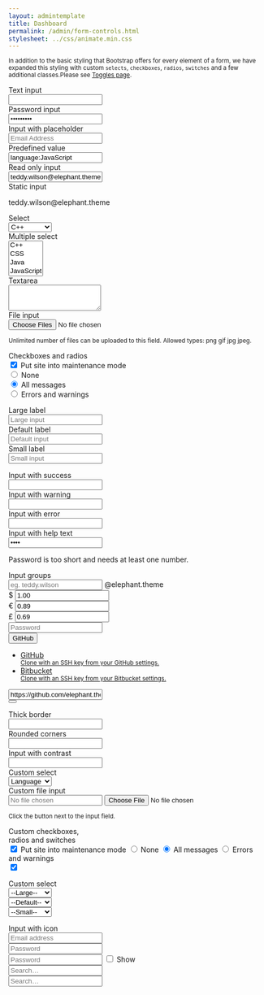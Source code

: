 ```yaml
---
layout: admintemplate
title: Dashboard
permalink: /admin/form-controls.html
stylesheet: ../css/animate.min.css
---
```

<div class="layout-content-body">
          <div class="row">
            <div class="col-md-12">
              <p><small>In addition to the basic styling that Bootstrap offers for every element of a form, we have expanded this styling with custom <code>selects</code>, <code>checkboxes</code>, <code>radios</code>, <code>switches</code> and a few additional classes.<span class="nowrap">Please see <a href="toggles.html">Toggles page</a></span>.</small></p>
            </div>
          </div>
          <div class="row">
            <div class="col-md-8">
              <div class="demo-form-wrapper">
                <form class="form form-horizontal">
                  <div class="form-group">
                    <label class="col-sm-3 control-label" for="form-control-1">Text input</label>
                    <div class="col-sm-9">
                      <input id="form-control-1" class="form-control" type="text">
                    </div>
                  </div>
                  <div class="form-group">
                    <label class="col-sm-3 control-label" for="form-control-2">Password input</label>
                    <div class="col-sm-9">
                      <input id="form-control-2" class="form-control" type="password" value="test.1234">
                    </div>
                  </div>
                  <div class="form-group">
                    <label class="col-sm-3 control-label" for="form-control-3">Input with placeholder</label>
                    <div class="col-sm-9">
                      <input id="form-control-3" class="form-control" type="email" placeholder="Email Address">
                    </div>
                  </div>
                  <div class="form-group">
                    <label class="col-sm-3 control-label" for="form-control-4">Predefined value</label>
                    <div class="col-sm-9">
                      <input id="form-control-4" class="form-control" type="url" value="language:JavaScript">
                    </div>
                  </div>
                  <div class="form-group">
                    <label class="col-sm-3 control-label" for="form-control-5">Read only input</label>
                    <div class="col-sm-9">
                      <input id="form-control-5" class="form-control" type="email" value="teddy.wilson@elephant.theme" readonly="readonly">
                    </div>
                  </div>
                  <div class="form-group">
                    <label class="col-sm-3 control-label">Static input</label>
                    <div class="col-sm-9">
                      <p class="form-control-static">teddy.wilson@elephant.theme</p>
                    </div>
                  </div>
                  <div class="form-group">
                    <label class="col-sm-3 control-label" for="form-control-6">Select</label>
                    <div class="col-sm-9">
                      <select id="form-control-6" class="form-control">
                        <option value="c-plus-plus">C++</option>
                        <option value="css">CSS</option>
                        <option value="java">Java</option>
                        <option value="javascript">JavaScript</option>
                        <option value="php">PHP</option>
                        <option value="python">Python</option>
                        <option value="ruby">Ruby</option>
                      </select>
                    </div>
                  </div>
                  <div class="form-group">
                    <label class="col-sm-3 control-label" for="form-control-7">Multiple select</label>
                    <div class="col-sm-9">
                      <select id="form-control-7" class="form-control" multiple="multiple">
                        <option value="c-plus-plus">C++</option>
                        <option value="css">CSS</option>
                        <option value="java">Java</option>
                        <option value="javascript">JavaScript</option>
                        <option value="php">PHP</option>
                        <option value="python">Python</option>
                        <option value="ruby">Ruby</option>
                      </select>
                    </div>
                  </div>
                  <div class="form-group">
                    <label class="col-sm-3 control-label" for="form-control-8">Textarea</label>
                    <div class="col-sm-9">
                      <textarea id="form-control-8" class="form-control" rows="3"></textarea>
                    </div>
                  </div>
                  <div class="form-group">
                    <label class="col-sm-3 control-label" for="form-control-9">File input</label>
                    <div class="col-sm-9">
                      <input id="form-control-9" type="file" accept="image/*" multiple="multiple">
                      <p class="help-block">
                        <small>Unlimited number of files can be uploaded to this field. Allowed types: png gif jpg jpeg.</small>
                      </p>
                    </div>
                  </div>
                  <div class="form-group">
                    <label class="col-sm-3 control-label">Checkboxes and radios</label>
                    <div class="col-sm-9">
                      <div class="checkbox">
                        <label>
                          <input type="checkbox" name="mode" checked="checked"> Put site into maintenance mode
                        </label>
                      </div>
                      <div class="radio">
                        <label>
                          <input type="radio" name="message" value="none"> None
                        </label>
                      </div>
                      <div class="radio">
                        <label>
                          <input type="radio" name="message" value="all" checked="checked"> All messages
                        </label>
                      </div>
                      <div class="radio">
                        <label>
                          <input type="radio" name="message" value="some"> Errors and warnings
                        </label>
                      </div>
                    </div>
                  </div>
                </form>
              </div>
              <div class="demo-form-wrapper">
                <form class="form form-horizontal">
                  <div class="form-group form-group-lg">
                    <label class="col-sm-3 control-label" for="form-control-10">Large label</label>
                    <div class="col-sm-9">
                      <input id="form-control-10" class="form-control" type="text" placeholder="Large input">
                    </div>
                  </div>
                  <div class="form-group form-group-md">
                    <label class="col-sm-3 control-label" for="form-control-11">Default label</label>
                    <div class="col-sm-9">
                      <input id="form-control-11" class="form-control" type="text" placeholder="Default input">
                    </div>
                  </div>
                  <div class="form-group form-group-sm">
                    <label class="col-sm-3 control-label" for="form-control-12">Small label</label>
                    <div class="col-sm-9">
                      <input id="form-control-12" class="form-control" type="text" placeholder="Small input">
                    </div>
                  </div>
                </form>
              </div>
              <div class="demo-form-wrapper">
                <form class="form form-horizontal">
                  <div class="form-group">
                    <label class="col-sm-3 control-label" for="form-control-13">Input with success</label>
                    <div class="col-sm-9 has-success has-feedback">
                      <input id="form-control-13" class="form-control" type="text">
                      <span class="form-control-feedback" aria-hidden="true">
                        <span class="icon icon-check"></span>
                      </span>
                    </div>
                  </div>
                  <div class="form-group">
                    <label class="col-sm-3 control-label" for="form-control-14">Input with warning</label>
                    <div class="col-sm-9 has-warning has-feedback">
                      <input id="form-control-14" class="form-control" type="text">
                      <span class="form-control-feedback" aria-hidden="true">
                        <span class="icon icon-exclamation-triangle"></span>
                      </span>
                    </div>
                  </div>
                  <div class="form-group">
                    <label class="col-sm-3 control-label" for="form-control-15">Input with error</label>
                    <div class="col-sm-9 has-error has-feedback">
                      <input id="form-control-15" class="form-control" type="text">
                      <span class="form-control-feedback" aria-hidden="true">
                        <span class="icon icon-times"></span>
                      </span>
                    </div>
                  </div>
                  <div class="form-group">
                    <label class="col-sm-3 control-label" for="form-control-16">Input with help text</label>
                    <div class="col-sm-9 has-error has-feedback">
                      <input id="form-control-16" class="form-control" type="password" value="test">
                      <span class="form-control-feedback" aria-hidden="true">
                        <span class="icon icon-times"></span>
                      </span>
                      <p class="help-block">Password is too short and needs at least one number.</p>
                    </div>
                  </div>
                </form>
              </div>
              <div class="demo-form-wrapper">
                <form class="form form-horizontal">
                  <div class="form-group">
                    <label class="col-sm-3 control-label" for="form-control-17">Input groups</label>
                    <div class="col-sm-9">
                      <div class="input-group">
                        <input id="form-control-17" class="form-control" type="text" placeholder="eg. teddy.wilson">
                        <span class="input-group-addon">@elephant.theme</span>
                      </div>
                    </div>
                  </div>
                  <div class="form-group">
                    <div class="col-xs-4 col-sm-3 col-sm-offset-3">
                      <div class="input-group">
                        <span class="input-group-addon">$</span>
                        <input class="form-control" type="text" value="1.00" aria-label="US Dollar">
                      </div>
                    </div>
                    <div class="col-xs-4 col-sm-3">
                      <div class="input-group">
                        <span class="input-group-addon">€</span>
                        <input class="form-control" type="text" value="0.89" aria-label="Euro">
                      </div>
                    </div>
                    <div class="col-xs-4 col-sm-3">
                      <div class="input-group">
                        <span class="input-group-addon">£</span>
                        <input class="form-control" type="text" value="0.69" aria-label="British Pound">
                      </div>
                    </div>
                  </div>
                  <div class="form-group">
                    <div class="col-sm-9 col-sm-offset-3">
                      <div class="input-group">
                        <span class="input-group-addon">
                          <span class="icon icon-lock"></span>
                        </span>
                        <input class="form-control" type="password" placeholder="Password">
                      </div>
                    </div>
                  </div>
                  <div class="form-group">
                    <div class="col-sm-9 col-sm-offset-3">
                      <div class="input-group">
                        <div class="input-group-btn dropdown">
                          <button class="btn btn-primary dropdown-toggle" data-toggle="dropdown" type="button">
                            GitHub
                            <span class="caret"></span>
                          </button>
                          <ul class="dropdown-menu">
                            <li>
                              <a href="#">
                                <div class="media">
                                  <div class="media-left">
                                    <span class="icon icon-github icon-2x icon-fw"></span>
                                  </div>
                                  <div class="media-body">
                                    GitHub
                                    <br>
                                    <small>Clone with an SSH key from your GitHub settings.</small>
                                  </div>
                                </div>
                              </a>
                            </li>
                            <li>
                              <a href="#">
                                <div class="media">
                                  <div class="media-left">
                                    <span class="icon icon-bitbucket icon-2x icon-fw"></span>
                                  </div>
                                  <div class="media-body">
                                    Bitbucket
                                    <br>
                                    <small>Clone with an SSH key from your Bitbucket settings.</small>
                                  </div>
                                </div>
                              </a>
                            </li>
                          </ul>
                        </div>
                        <input class="form-control" type="text" value="https://github.com/elephant.theme">
                        <div class="input-group-btn">
                          <button class="btn btn-primary" title="Copy to clipboard" data-container="body" data-placement="top" data-toggle="tooltip" type="button">
                            <span class="icon icon-copy icon-fw"></span>
                          </button>
                        </div>
                      </div>
                    </div>
                  </div>
                </form>
              </div>
              <div class="demo-form-wrapper">
                <form class="form form-horizontal">
                  <div class="form-group">
                    <label class="col-sm-3 control-label" for="form-control-18">Thick border</label>
                    <div class="col-sm-9">
                      <input id="form-control-18" class="form-control input-thick" type="text">
                    </div>
                  </div>
                  <div class="form-group">
                    <label class="col-sm-3 control-label" for="form-control-19">Rounded corners</label>
                    <div class="col-sm-9">
                      <input id="form-control-19" class="form-control input-pill" type="text">
                    </div>
                  </div>
                  <div class="form-group">
                    <label class="col-sm-3 control-label" for="form-control-20">Input with contrast</label>
                    <div class="col-sm-9">
                      <input id="form-control-20" class="form-control input-contrast" type="text">
                    </div>
                  </div>
                  <div class="form-group">
                    <label class="col-sm-3 control-label" for="form-control-21">Custom select</label>
                    <div class="col-sm-9">
                      <select id="form-control-21" class="custom-select">
                        <option value="" selected="selected">Language</option>
                        <option value="c-plus-plus">C++</option>
                        <option value="css">CSS</option>
                        <option value="java">Java</option>
                        <option value="javascript">JavaScript</option>
                        <option value="php">PHP</option>
                        <option value="python">Python</option>
                        <option value="ruby">Ruby</option>
                      </select>
                    </div>
                  </div>
                  <div class="form-group">
                    <label class="col-sm-3 control-label" for="form-control-22">Custom file input</label>
                    <div class="col-sm-9">
                      <div class="input-group">
                        <input class="form-control" type="text" placeholder="No file chosen">
                        <span class="input-group-btn">
                          <label class="btn btn-primary file-upload-btn">
                            <input id="form-control-22" class="file-upload-input" type="file" name="file">
                            <span class="icon icon-paperclip icon-lg"></span>
                          </label>
                        </span>
                      </div>
                      <p class="help-block">
                        <small>Click the button next to the input field.</small>
                      </p>
                    </div>
                  </div>
                  <div class="form-group">
                    <label class="col-sm-3 control-label">Custom checkboxes,
                      <br>radios and switches</label>
                    <div class="col-sm-9">
                      <div class="custom-controls-stacked m-t">
                        <label class="custom-control custom-control-primary custom-checkbox">
                          <input class="custom-control-input" type="checkbox" name="mode" checked="checked">
                          <span class="custom-control-indicator"></span>
                          <span class="custom-control-label">Put site into maintenance mode</span>
                        </label>
                        <label class="custom-control custom-control-primary custom-radio">
                          <input class="custom-control-input" type="radio" name="message" value="none">
                          <span class="custom-control-indicator"></span>
                          <span class="custom-control-label">None</span>
                        </label>
                        <label class="custom-control custom-control-primary custom-radio">
                          <input class="custom-control-input" type="radio" name="message" value="all" checked="checked">
                          <span class="custom-control-indicator"></span>
                          <span class="custom-control-label">All messages</span>
                        </label>
                        <label class="custom-control custom-control-primary custom-radio">
                          <input class="custom-control-input" type="radio" name="message" value="some">
                          <span class="custom-control-indicator"></span>
                          <span class="custom-control-label">Errors and warnings</span>
                        </label>
                      </div>
                    </div>
                  </div>
                  <div class="form-group">
                    <div class="col-sm-9 col-sm-offset-3">
                      <label class="switch switch-primary">
                        <input class="switch-input" type="checkbox" checked="checked">
                        <span class="switch-track"></span>
                        <span class="switch-thumb"></span>
                      </label>
                    </div>
                  </div>
                </form>
              </div>
              <div class="demo-form-wrapper">
                <form class="form form-horizontal">
                  <div class="form-group form-group-lg">
                    <label class="col-sm-3 control-label" for="form-control-23">Custom select</label>
                    <div class="col-sm-9">
                      <select id="form-control-23" class="custom-select custom-select-lg">
                        <option value="" selected="">--Large--</option>
                        <option value="c-plus-plus">C++</option>
                        <option value="css">CSS</option>
                        <option value="java">Java</option>
                        <option value="javascript">JavaScript</option>
                        <option value="php">PHP</option>
                        <option value="python">Python</option>
                        <option value="ruby">Ruby</option>
                      </select>
                    </div>
                  </div>
                  <div class="form-group">
                    <div class="col-sm-9 col-sm-offset-3">
                      <select class="custom-select">
                        <option value="" selected="">--Default--</option>
                        <option value="c-plus-plus">C++</option>
                        <option value="css">CSS</option>
                        <option value="java">Java</option>
                        <option value="javascript">JavaScript</option>
                        <option value="php">PHP</option>
                        <option value="python">Python</option>
                        <option value="ruby">Ruby</option>
                      </select>
                    </div>
                  </div>
                  <div class="form-group">
                    <div class="col-sm-9 col-sm-offset-3">
                      <select class="custom-select custom-select-sm">
                        <option value="" selected="">--Small--</option>
                        <option value="c-plus-plus">C++</option>
                        <option value="css">CSS</option>
                        <option value="java">Java</option>
                        <option value="javascript">JavaScript</option>
                        <option value="php">PHP</option>
                        <option value="python">Python</option>
                        <option value="ruby">Ruby</option>
                      </select>
                    </div>
                  </div>
                </form>
              </div>
              <div class="demo-form-wrapper">
                <form class="form form-horizontal">
                  <div class="form-group">
                    <label class="col-sm-3 control-label" for="form-control-24">Input with icon</label>
                    <div class="col-sm-9">
                      <div class="input-with-icon">
                        <input id="form-control-24" class="form-control" type="email" placeholder="Email address">
                        <span class="icon icon-envelope input-icon"></span>
                      </div>
                    </div>
                  </div>
                  <div class="form-group">
                    <div class="col-sm-9 col-sm-offset-3">
                      <div class="input-with-icon">
                        <input class="form-control" type="password" placeholder="Password">
                        <span class="icon icon-lock input-icon"></span>
                      </div>
                    </div>
                  </div>
                  <div class="form-group">
                    <div class="col-sm-9 col-sm-offset-3">
                      <div class="input-with-icon">
                        <div class="input-group">
                          <input class="form-control" type="password" placeholder="Password">
                          <span class="input-group-addon">
                            <label class="custom-control custom-control-primary custom-checkbox">
                              <input class="custom-control-input" type="checkbox">
                              <span class="custom-control-indicator"></span>
                              <span class="custom-control-label">Show</span>
                            </label>
                          </span>
                        </div>
                        <span class="icon icon-lock input-icon"></span>
                      </div>
                    </div>
                  </div>
                  <div class="form-group form-group-lg">
                    <div class="col-sm-9 col-sm-offset-3">
                      <div class="input-with-icon">
                        <input class="form-control input-thick pill" type="text" placeholder="Search&hellip;">
                        <span class="icon icon-search input-icon"></span>
                      </div>
                    </div>
                  </div>
                  <div class="form-group form-group-lg">
                    <div class="col-sm-9 col-sm-offset-3">
                      <div class="input-with-icon">
                        <input class="form-control input-thick pill" type="text" placeholder="Search&hellip;">
                        <span class="spinner spinner-default spinner-sm input-icon"></span>
                      </div>
                    </div>
                  </div>
                </form>
              </div>
            </div>
          </div>
        </div>